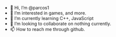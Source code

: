 - 👋 Hi, I’m @parcos1
- 👀 I’m interested in games, and more.
- 🌱 I’m currently learning C++, JavaScript
- 💞️ I’m looking to collaborate on nothing currently.
- 📫 How to reach me through github.

<!---
parcos1/parcos1 is a ✨ special ✨ repository because its `README.md` (this file) appears on your GitHub profile.
You can click the Preview link to take a look at your changes.
--->
